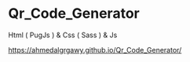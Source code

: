 # Qr_Code_Generator
Html ( PugJs ) &amp; Css ( Sass ) &amp; Js

https://ahmedalgrgawy.github.io/Qr_Code_Generator/
